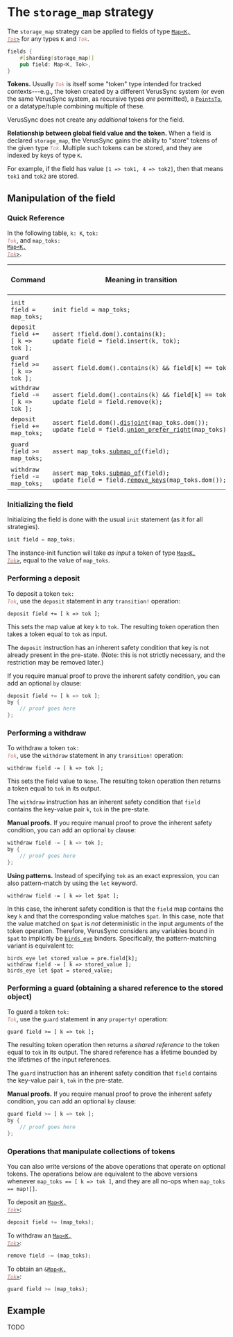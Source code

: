 # The `storage_map` strategy

The `storage_map` strategy can be applied to fields of type <code><a href="https://verus-lang.github.io/verus/verusdoc/vstd/map/struct.Map.html">Map&lt;K, <span style="font-style: italic; color: #c08080">Tok</span>&gt;</a></code>
for any types `K` and <code><span style="font-style: italic; color: #c08080">Tok</span></code>.

```rust
fields {
    #[sharding(storage_map)]
    pub field: Map<K, Tok>,
}
```

**Tokens.**
Usually <code><span style="font-style: italic; color: #c08080">Tok</span></code> is itself some "token" type intended for tracked
contexts---e.g., the token created by a different VerusSync system
(or even the same VerusSync system, as recursive types _are_ permitted),
a [`PointsTo`](https://verus-lang.github.io/verus/verusdoc/vstd/raw_ptr/struct.PointsTo.html),
or a datatype/tuple combining multiple of these.

VerusSync does not create any _additional_ tokens for the field.

**Relationship between global field value and the token.**
When a field is declared `storage_map`, the VerusSync gains the ability to "store"
tokens of the given type <code><span style="font-style: italic; color: #c08080">Tok</span></code>. Multiple such tokens can be stored,
and they are indexed by keys of type `K`.

For example, if the field has value `[1 => tok1, 4 => tok2]`, then that means `tok1` and `tok2` are stored.

## Manipulation of the field

### Quick Reference

In the following table, `k: K`, <code>tok: <span style="font-style: italic; color: #c08080">Tok</span></code>, and <code>map_toks: <a href="https://verus-lang.github.io/verus/verusdoc/vstd/map/struct.Map.html">Map&lt;K, <span style="font-style: italic; color: #c08080">Tok</span>&gt;</a></code>.

<div class="table-wrapper" style="font-size: 13px"><table>
  <colgroup>
     <col span="1" style="width: 40%;">
     <col span="1" style="width: 45%;">
     <col span="1" style="width: 15%;">
  </colgroup>
  <thead>
    <tr>
      <th>Command</th>
      <th>Meaning in transition</th>
      <th>Exchange Fn Parameter</th>
    </tr>
  </thead>
  <tbody>
    <tr><td></td><td></td><td></td></tr>
    <tr>
      <td><code>init field = map_toks;</code></td>
      <td><code>init field = map_toks;</code></td>
      <td>Input <code><a href="https://verus-lang.github.io/verus/verusdoc/vstd/map/struct.Map.html">Map&lt;K, <span style="font-style: italic; color: #c08080">Tok</span>&gt;</a></code></td>
    </tr> <tr>
      <td><code>deposit field += [ k => tok ];</code></td>
      <td><code>assert !field.dom().contains(k);</code><br><code>update field = field.insert(k, tok);</code></td>
      <td>Input <code><span style="font-style: italic; color: #c08080">Tok</span></code></td>
    </tr> <tr>
      <td><code>guard field &gt;= [ k => tok ];</code></td>
      <td><code>assert field.dom().contains(k) && field[k] == tok;</code></td>
      <td>Output <code>&amp;<span style="font-style: italic; color: #c08080">Tok</span></code></td>
    </tr> <tr>
      <td><code>withdraw field -= [ k => tok ];</code></td>
      <td><code>assert field.dom().contains(k) && field[k] == tok;</code><br><code>update field = field.remove(k);</code></td>
      <td>Output <code><span style="font-style: italic; color: #c08080">Tok</span></code></td>
    </tr> <tr>
      <td><code>deposit field += map_toks;</code></td>
      <td><code style="white-space: pre">assert field.dom().<a href="https://verus-lang.github.io/verus/verusdoc/vstd/set/struct.Set.html#method.disjoint">disjoint</a>(map_toks.dom());</code><br>
        <code style="white-space: pre">update field = field.<a href="https://verus-lang.github.io/verus/verusdoc/vstd/map/struct.Map.html#method.union_prefer_right">union_prefer_right</a>(map_toks);</code>
      </td>
      <td>Input <code><a href="https://verus-lang.github.io/verus/verusdoc/vstd/map/struct.Map.html">Map&lt;K, <span style="font-style: italic; color: #c08080">Tok</span>&gt;</a></code></td>
    </tr> <tr>
      <td><code>guard field &gt;= map_toks;</code></td>
      <td><code style="white-space: pre">assert map_toks.<a href="https://verus-lang.github.io/verus/verusdoc/vstd/map/struct.Map.html#method.submap_of">submap_of</a>(field);</code></td>
      <td>Output <code>&amp;<a href="https://verus-lang.github.io/verus/verusdoc/vstd/map/struct.Map.html">Map&lt;K, <span style="font-style: italic; color: #c08080">Tok</span>&gt;</a></code></td>
    </tr> <tr>
      <td><code>withdraw field -= map_toks;</code></td>
      <td><code style="white-space: pre">assert map_toks.<a href="https://verus-lang.github.io/verus/verusdoc/vstd/map/struct.Map.html#method.submap_of">submap_of</a>(field);</code><br>
          <code>update field = field.<a href="https://verus-lang.github.io/verus/verusdoc/vstd/map/struct.Map.html#method.remove_keys">remove_keys</a>(map_toks.dom());</code></td>
      <td>Output <code><a href="https://verus-lang.github.io/verus/verusdoc/vstd/map/struct.Map.html">Map&lt;K, <span style="font-style: italic; color: #c08080">Tok</span>&gt;</a></code></td>
    </tr>
  </tbody>
</table></div>

### Initializing the field

Initializing the field is done with the usual `init` statement (as it for all strategies).

```rust
init field = map_toks;
```

The instance-init function will take _as input_ a token of type <code><a href="https://verus-lang.github.io/verus/verusdoc/vstd/map/struct.Map.html">Map&lt;K, <span style="font-style: italic; color: #c08080">Tok</span>&gt;</a></code>,
equal to the value of `map_toks`.

### Performing a deposit

To deposit a token <code>tok: <span style="font-style: italic; color: #c08080">Tok</span></code>, use the `deposit` statement in any `transition!` operation:

```
deposit field += [ k => tok ];
```

This sets the map value at key `k` to `tok`. The resulting token operation then takes a token equal to `tok` as input.

The `deposit` instruction has an inherent safety condition that key is not already present in the pre-state. (Note: this is not strictly necessary, and the restriction may be removed later.)

If you require manual proof to prove the inherent safety condition, you can add
an optional `by` clause:

```rust
deposit field += [ k => tok ];
by {
    // proof goes here
};
```

### Performing a withdraw

To withdraw a token <code>tok: <span style="font-style: italic; color: #c08080">Tok</span></code>, use the `withdraw` statement in any `transition!` operation:

```
withdraw field -= [ k => tok ];
```

This sets the field value to `None`. The resulting token operation then returns a token
equal to `tok` in its output.

The `withdraw` instruction has an inherent safety condition that `field` contains the key-value pair `k`, `tok` in the pre-state.

**Manual proofs.** If you require manual proof to prove the inherent safety condition, you can add
an optional `by` clause:

```rust
withdraw field -= [ k => tok ];
by {
    // proof goes here
};
```

**Using patterns.** Instead of specifying `tok` as an exact expression, you can also pattern-match
by using the `let` keyword.

```
withdraw field -= [ k => let $pat ];
```

In this case, the inherent safety condition is that the `field` map contains the key `k` and that
the corresponding value matches `$pat`. In this case, note that the value matched on `$pat` is
_not_ deterministic in the input arguments of the token operation. Therefore,
VerusSync considers any variables bound in `$pat` to implicitly be [`birds_eye`](./birds_eye.md)
binders. Specifically, the pattern-matching variant is equivalent to:

```
birds_eye let stored_value = pre.field[k];
withdraw field -= [ k => stored_value ];
birds_eye let $pat = stored_value;
```

### Performing a guard (obtaining a shared reference to the stored object)

To guard a token <code>tok: <span style="font-style: italic; color: #c08080">Tok</span></code>, use the `guard` statement in any `property!` operation:

```
guard field >= [ k => tok ];
```

The resulting token operation then returns a _shared reference_ to the token
equal to `tok` in its output. The shared reference has a lifetime bounded by the lifetimes
of the input references.

The `guard` instruction has an inherent safety condition that `field` contains the key-value pair `k`, `tok` in the pre-state.

**Manual proofs.** If you require manual proof to prove the inherent safety condition, you can add
an optional `by` clause:

```rust
guard field >= [ k => tok ];
by {
    // proof goes here
};
```

### Operations that manipulate collections of tokens

You can also write versions of the above operations that operate on optional tokens.
The operations below are equivalent to the above versions whenever `map_toks == [ k => tok ]`,
and they are all no-ops when `map_toks == map![]`.

To deposit an <code><a href="https://verus-lang.github.io/verus/verusdoc/vstd/map/struct.Map.html">Map&lt;K, <span style="font-style: italic; color: #c08080">Tok</span>&gt;</a></code>:

```rust
deposit field += (map_toks);
```

To withdraw an <code><a href="https://verus-lang.github.io/verus/verusdoc/vstd/map/struct.Map.html">Map&lt;K, <span style="font-style: italic; color: #c08080">Tok</span>&gt;</a></code>:

```rust
remove field -= (map_toks);
```

To obtain an <code>&amp;<a href="https://verus-lang.github.io/verus/verusdoc/vstd/map/struct.Map.html">Map&lt;K, <span style="font-style: italic; color: #c08080">Tok</span>&gt;</a></code>:

```rust
guard field >= (map_toks);
```

## Example

TODO
